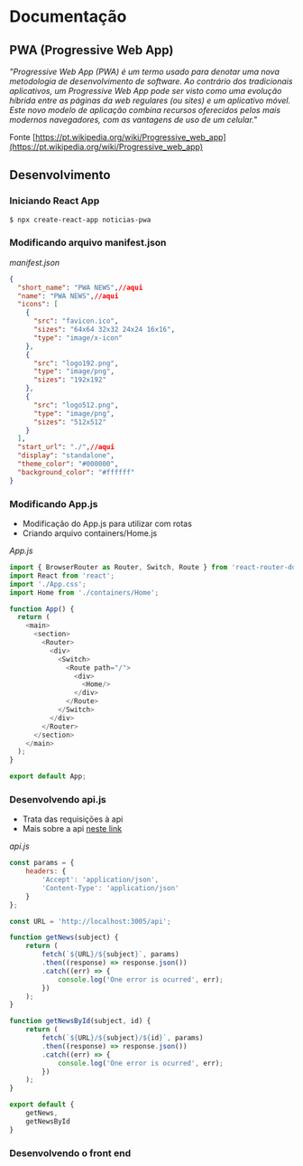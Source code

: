 # Documentação

## PWA (Progressive Web App)

*"Progressive Web App (PWA) é um termo usado para denotar uma nova metodologia de desenvolvimento de software. Ao contrário dos tradicionais aplicativos, um Progressive Web App pode ser visto como uma evolução híbrida entre as páginas da web regulares (ou sites) e um aplicativo móvel. Este novo modelo de aplicação combina recursos oferecidos pelos mais modernos navegadores, com as vantagens de uso de um celular."*

Fonte [https://pt.wikipedia.org/wiki/Progressive_web_app](https://pt.wikipedia.org/wiki/Progressive_web_app)

## Desenvolvimento

### Iniciando React App

```bash
$ npx create-react-app noticias-pwa
```
### Modificando arquivo manifest.json

*manifest.json*

```json
{
  "short_name": "PWA NEWS",//aqui
  "name": "PWA NEWS",//aqui
  "icons": [
    {
      "src": "favicon.ico",
      "sizes": "64x64 32x32 24x24 16x16",
      "type": "image/x-icon"
    },
    {
      "src": "logo192.png",
      "type": "image/png",
      "sizes": "192x192"
    },
    {
      "src": "logo512.png",
      "type": "image/png",
      "sizes": "512x512"
    }
  ],
  "start_url": "./",//aqui
  "display": "standalone",
  "theme_color": "#000000",
  "background_color": "#ffffff"
}
```
### Modificando App.js

- Modificação do App.js para utilizar com rotas
- Criando arquivo containers/Home.js 

*App.js*

```javascript
import { BrowserRouter as Router, Switch, Route } from 'react-router-dom';
import React from 'react';
import './App.css';
import Home from './containers/Home';

function App() {
  return (
    <main>
      <section>
        <Router>
          <div>
            <Switch>
              <Route path="/">
                <div>
                  <Home/>
                </div>
              </Route>
            </Switch>
          </div>
        </Router>
      </section>
    </main>
  );
}

export default App;

```
### Desenvolvendo api.js

- Trata das requisições à api
- Mais sobre a api [neste link](https://github.com/NeiTDutra/dio-react-pwa-api)

*api.js*

```javascript
const params = {
    headers: {
        'Accept': 'application/json',
        'Content-Type': 'application/json'
    }
};

const URL = 'http://localhost:3005/api';

function getNews(subject) {
    return (
        fetch(`${URL}/${subject}`, params)
        .then((response) => response.json())
        .catch((err) => {
            console.log('One error is ocurred', err);
        })
    );
}

function getNewsById(subject, id) {
    return (
        fetch(`${URL}/${subject}/${id}`, params)
        .then((response) => response.json())
        .catch((err) => {
            console.log('One error is ocurred', err);
        })
    );
}

export default {
    getNews,
    getNewsById
}
```

### Desenvolvendo o front end


